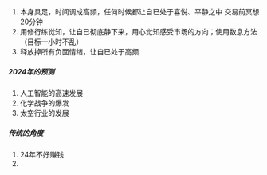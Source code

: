 1. 本身具足，时间调成高频，任何时候都让自已处于喜悦、平静之中
交易前冥想20分钟
2. 用修行练觉知，让自已彻底静下来，用心觉知感受市场的方向；使用数息方法（目标一小时不乱）
3. 释放掉所有负面情绪，让自已处于高频
##### 2024年的预测
1. 人工智能的高速发展
2. 化学战争的爆发
3. 太空行业的发展
##### 传统的角度
1. 24年不好赚钱
2. 